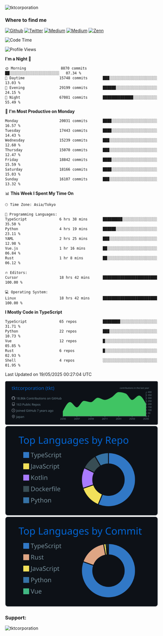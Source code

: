 <p align="left"> <img src="https://komarev.com/ghpvc/?username=tktcorporation&label=Profile%20views&color=0e75b6&style=flat" alt="tktcorporation" /> </p>

<h3>Where to find me</h3>
<p>
<a href="https://github.com/tktcorporation" target="_blank"><img alt="Github" src="https://img.shields.io/badge/GitHub-%2312100E.svg?&style=for-the-badge&logo=Github&logoColor=white" /></a>
<a href="https://twitter.com/tktcorporation" target="_blank"><img alt="Twitter" src="https://img.shields.io/badge/twitter-%231DA1F2.svg?&style=for-the-badge&logo=twitter&logoColor=white" /></a>
<a href="https://www.linkedin.com/in/tktcorporation" target="_blank"><img alt="Medium" src="https://img.shields.io/badge/linkdin-0a66c2.svg?&style=for-the-badge&logo=linkedin&logoColor=white" /></a>
<a href="https://qiita.com/tktcorporation" target="_blank"><img alt="Medium" src="https://img.shields.io/badge/qiita-55C500.svg?&style=for-the-badge&logo=qiita&logoColor=white" /></a>
<a href="https://zenn.dev/tktcorporation" target="_blank"><img alt="Zenn" src="https://img.shields.io/badge/Zenn-3EA8FF.svg?&style=for-the-badge&logo=Zenn&logoColor=white" /></a>
</p>
  
<!--START_SECTION:waka-->
![Code Time](http://img.shields.io/badge/Code%20Time-2%2C383%20hrs%2052%20mins-blue)

![Profile Views](http://img.shields.io/badge/Profile%20Views-0-blue)

**I'm a Night 🦉** 

```text
🌞 Morning                8870 commits        ██░░░░░░░░░░░░░░░░░░░░░░░   07.34 % 
🌆 Daytime                15748 commits       ███░░░░░░░░░░░░░░░░░░░░░░   13.03 % 
🌃 Evening                29199 commits       ██████░░░░░░░░░░░░░░░░░░░   24.15 % 
🌙 Night                  67081 commits       ██████████████░░░░░░░░░░░   55.49 % 
```
📅 **I'm Most Productive on Monday** 

```text
Monday                   20031 commits       ████░░░░░░░░░░░░░░░░░░░░░   16.57 % 
Tuesday                  17443 commits       ████░░░░░░░░░░░░░░░░░░░░░   14.43 % 
Wednesday                15239 commits       ███░░░░░░░░░░░░░░░░░░░░░░   12.60 % 
Thursday                 15070 commits       ███░░░░░░░░░░░░░░░░░░░░░░   12.47 % 
Friday                   18842 commits       ████░░░░░░░░░░░░░░░░░░░░░   15.59 % 
Saturday                 18166 commits       ████░░░░░░░░░░░░░░░░░░░░░   15.03 % 
Sunday                   16107 commits       ███░░░░░░░░░░░░░░░░░░░░░░   13.32 % 
```


📊 **This Week I Spent My Time On** 

```text
🕑︎ Time Zone: Asia/Tokyo

💬 Programming Languages: 
TypeScript               6 hrs 38 mins       █████████░░░░░░░░░░░░░░░░   35.50 % 
Python                   4 hrs 19 mins       ██████░░░░░░░░░░░░░░░░░░░   23.11 % 
YAML                     2 hrs 25 mins       ███░░░░░░░░░░░░░░░░░░░░░░   12.98 % 
Vue.js                   1 hr 16 mins        ██░░░░░░░░░░░░░░░░░░░░░░░   06.84 % 
Rust                     1 hr 8 mins         ██░░░░░░░░░░░░░░░░░░░░░░░   06.12 % 

🔥 Editors: 
Cursor                   18 hrs 42 mins      █████████████████████████   100.00 % 

💻 Operating System: 
Linux                    18 hrs 42 mins      █████████████████████████   100.00 % 
```

**I Mostly Code in TypeScript** 

```text
TypeScript               65 repos            ████████░░░░░░░░░░░░░░░░░   31.71 % 
Python                   22 repos            ███░░░░░░░░░░░░░░░░░░░░░░   10.73 % 
Vue                      12 repos            █░░░░░░░░░░░░░░░░░░░░░░░░   05.85 % 
Rust                     6 repos             █░░░░░░░░░░░░░░░░░░░░░░░░   02.93 % 
Shell                    4 repos             ░░░░░░░░░░░░░░░░░░░░░░░░░   01.95 % 
```




 Last Updated on 19/05/2025 00:27:04 UTC
<!--END_SECTION:waka-->

[![](https://raw.githubusercontent.com/tktcorporation/tktcorporation/master/profile-summary-card-output/github_dark/0-profile-details.svg)](https://github.com/vn7n24fzkq/github-profile-summary-cards)
[![](https://raw.githubusercontent.com/tktcorporation/tktcorporation/master/profile-summary-card-output/github_dark/1-repos-per-language.svg)](https://github.com/vn7n24fzkq/github-profile-summary-cards) [![](https://raw.githubusercontent.com/tktcorporation/tktcorporation/master/profile-summary-card-output/github_dark/2-most-commit-language.svg)](https://github.com/vn7n24fzkq/github-profile-summary-cards)

<h3 align="left">Support:</h3>
<p><a href="https://www.buymeacoffee.com/tktcorporation"> <img align="left" src="https://cdn.buymeacoffee.com/buttons/v2/default-yellow.png" height="50" width="210" alt="tktcorporation" /></a></p><br><br>
